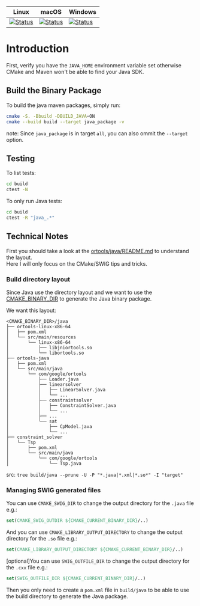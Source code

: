 | Linux | macOS | Windows |
|-------|-------|---------|
| [![Status][linux_java_svg]][linux_java_link] | [![Status][macos_java_svg]][macos_java_link] | [![Status][windows_java_svg]][windows_java_link] |

[linux_java_svg]: https://github.com/google/or-tools/actions/workflows/cmake_linux_java.yml/badge.svg?branch=master
[linux_java_link]: https://github.com/google/or-tools/actions/workflows/cmake_linux_java.yml
[macos_java_svg]: https://github.com/google/or-tools/actions/workflows/cmake_macos_java.yml/badge.svg?branch=master
[macos_java_link]: https://github.com/google/or-tools/actions/workflows/cmake_macos_java.yml
[windows_java_svg]: https://github.com/google/or-tools/actions/workflows/cmake_windows_java.yml/badge.svg?branch=master
[windows_java_link]: https://github.com/google/or-tools/actions/workflows/cmake_windows_java.yml

# Introduction

First, verify you have the `JAVA_HOME` environment variable set otherwise CMake and Maven won't be able to find your Java SDK.

## Build the Binary Package

To build the java maven packages, simply run:
```sh
cmake -S. -Bbuild -DBUILD_JAVA=ON
cmake --build build --target java_package -v
```
note: Since `java_package` is in target `all`, you can also ommit the
`--target` option.

## Testing

To list tests:

```sh
cd build
ctest -N
```

To only run Java tests:

```sh
cd build
ctest -R "java_.*"
```

## Technical Notes

First you should take a look at the [ortools/java/README.md](../../ortools/java/README.md) to understand the layout.  
Here I will only focus on the CMake/SWIG tips and tricks.

### Build directory layout

Since Java use the directory layout and we want to use the [CMAKE_BINARY_DIR](https://cmake.org/cmake/help/latest/variable/CMAKE_BINARY_DIR.html) 
to generate the Java binary package.  

We want this layout:

```shell
<CMAKE_BINARY_DIR>/java
├── ortools-linux-x86-64
│   ├── pom.xml
│   └── src/main/resources
│       └── linux-x86-64
│           ├── libjniortools.so
│           └── libortools.so
├── ortools-java
│   ├── pom.xml
│   └── src/main/java
│       └── com/google/ortools
│           ├── Loader.java
│           ├── linearsolver
│           │   ├── LinearSolver.java
│           │   └── ...
│           ├── constraintsolver
│           │   ├── ConstraintSolver.java
│           │   └── ...
│           ├── ... 
│           └── sat
│               ├── CpModel.java
│               └── ...
├── constraint_solver
│   └── Tsp
│       ├── pom.xml
│       └── src/main/java
│           └── com/google/ortools
│               └── Tsp.java
```
src: `tree build/java --prune -U -P "*.java|*.xml|*.so*" -I "target"`

### Managing SWIG generated files

You can use `CMAKE_SWIG_DIR` to change the output directory for the `.java` file e.g.:

```cmake
set(CMAKE_SWIG_OUTDIR ${CMAKE_CURRENT_BINARY_DIR}/..)
```
And you can use `CMAKE_LIBRARY_OUTPUT_DIRECTORY` to change the output directory for the `.so` file e.g.:

```cmake
set(CMAKE_LIBRARY_OUTPUT_DIRECTORY ${CMAKE_CURRENT_BINARY_DIR}/..)
```
[optional]You can use `SWIG_OUTFILE_DIR` to change the output directory for the `.cxx` file e.g.:

```cmake
set(SWIG_OUTFILE_DIR ${CMAKE_CURRENT_BINARY_DIR}/..)
```
Then you only need to create a `pom.xml` file in `build/java` to be able to use
the build directory to generate the Java package.
